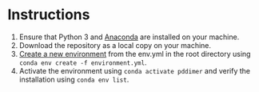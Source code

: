 # Instructions

1. Ensure that Python 3 and [Anaconda](https://www.anaconda.com/products/individual) are installed on your machine.
2. Download the repository as a local copy on your machine.
3. [Create a new environment](https://conda.io/projects/conda/en/latest/user-guide/tasks/manage-environments.html#creating-an-environment-from-an-environment-yml-file) from the env.yml in the root directory using `conda env create -f environment.yml`.
4. Activate the environment using  `conda activate pddimer` and verify the installation using `conda env list`.



